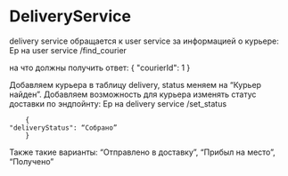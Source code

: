 # DeliveryService

delivery service обращается к user service за информацией о курьере:
Ep на user service /find_courier

на что должны получить ответ:
{
    "courierId": 1
}

Добавляем курьера в таблицу delivery, status меняем на “Курьер найден”.
Добавляем возможность для курьера изменять статус доставки по эндпойнту:
        Ep на delivery service /set_status

        {
    "deliveryStatus": “Собрано”
        }

Также такие варианты: “Отправлено в доставку”, “Прибыл на место”, “Получено”